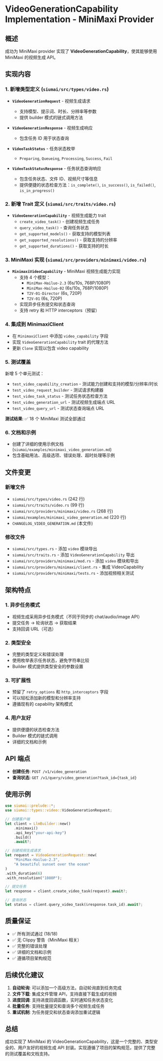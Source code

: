 # VideoGenerationCapability Implementation - MiniMaxi Provider

## 概述

成功为 MiniMaxi provider 实现了 **VideoGenerationCapability**，使其能够使用 MiniMaxi 的视频生成 API。

## 实现内容

### 1. 新增类型定义 (`siumai/src/types/video.rs`)

- **`VideoGenerationRequest`** - 视频生成请求
  - 支持模型、提示词、时长、分辨率等参数
  - 提供 builder 模式的链式调用方法
  
- **`VideoGenerationResponse`** - 视频生成响应
  - 包含任务 ID 用于状态查询
  
- **`VideoTaskStatus`** - 任务状态枚举
  - `Preparing`, `Queueing`, `Processing`, `Success`, `Fail`
  
- **`VideoTaskStatusResponse`** - 任务状态查询响应
  - 包含任务状态、文件 ID、视频尺寸等信息
  - 提供便捷的状态检查方法：`is_complete()`, `is_success()`, `is_failed()`, `is_in_progress()`

### 2. 新增 Trait 定义 (`siumai/src/traits/video.rs`)

- **`VideoGenerationCapability`** - 视频生成能力 trait
  - `create_video_task()` - 创建视频生成任务
  - `query_video_task()` - 查询任务状态
  - `get_supported_models()` - 获取支持的模型列表
  - `get_supported_resolutions()` - 获取支持的分辨率
  - `get_supported_durations()` - 获取支持的时长

### 3. MiniMaxi 实现 (`siumai/src/providers/minimaxi/video.rs`)

- **`MinimaxiVideoCapability`** - MiniMaxi 视频生成能力实现
  - 支持 4 个模型：
    - `MiniMax-Hailuo-2.3` (6s/10s, 768P/1080P)
    - `MiniMax-Hailuo-02` (6s/10s, 768P/1080P)
    - `T2V-01-Director` (6s, 720P)
    - `T2V-01` (6s, 720P)
  - 实现异步任务提交和状态查询
  - 支持 retry 和 HTTP interceptors（预留）

### 4. 集成到 MinimaxiClient

- 在 `MinimaxiClient` 中添加 `video_capability` 字段
- 实现 `VideoGenerationCapability` trait 的代理方法
- 更新 `Clone` 实现以包含 video capability

### 5. 测试覆盖

新增 5 个单元测试：
- `test_video_capability_creation` - 测试能力创建和支持的模型/分辨率/时长
- `test_video_request_builder` - 测试请求构建器
- `test_video_task_status` - 测试任务状态检查方法
- `test_video_generation_url` - 测试视频生成端点 URL
- `test_video_query_url` - 测试状态查询端点 URL

**测试结果**: ✅ 18 个 MiniMaxi 测试全部通过

### 6. 文档和示例

- 创建了详细的使用示例文档 (`siumai/examples/minimaxi_video_generation.md`)
- 包含基础用法、高级选项、错误处理、超时处理等示例

## 文件变更

### 新增文件
- `siumai/src/types/video.rs` (242 行)
- `siumai/src/traits/video.rs` (99 行)
- `siumai/src/providers/minimaxi/video.rs` (268 行)
- `siumai/examples/minimaxi_video_generation.md` (220 行)
- `CHANGELOG_VIDEO_GENERATION.md` (本文件)

### 修改文件
- `siumai/src/types.rs` - 添加 `video` 模块导出
- `siumai/src/traits.rs` - 添加 `VideoGenerationCapability` 导出
- `siumai/src/providers/minimaxi/mod.rs` - 添加 `video` 模块和导出
- `siumai/src/providers/minimaxi/client.rs` - 集成 VideoCapability
- `siumai/src/providers/minimaxi/tests.rs` - 添加视频相关测试

## 架构特点

### 1. 异步任务模式
- 视频生成采用异步任务模式（不同于同步的 chat/audio/image API）
- 提交任务 → 轮询状态 → 获取结果
- 支持回调 URL（可选）

### 2. 类型安全
- 完整的类型定义和错误处理
- 使用枚举表示任务状态，避免字符串比较
- Builder 模式提供类型安全的参数设置

### 3. 可扩展性
- 预留了 `retry_options` 和 `http_interceptors` 字段
- 可以轻松添加新的模型和分辨率支持
- 遵循现有的 capability 架构模式

### 4. 用户友好
- 提供便捷的状态检查方法
- Builder 模式的链式调用
- 详细的文档和示例

## API 端点

- **创建任务**: `POST /v1/video_generation`
- **查询状态**: `GET /v1/query/video_generation?task_id={task_id}`

## 使用示例

```rust
use siumai::prelude::*;
use siumai::types::video::VideoGenerationRequest;

// 创建客户端
let client = LlmBuilder::new()
    .minimaxi()
    .api_key("your-api-key")
    .build()
    .await?;

// 创建视频生成请求
let request = VideoGenerationRequest::new(
    "MiniMax-Hailuo-2.3",
    "A beautiful sunset over the ocean"
)
.with_duration(6)
.with_resolution("1080P");

// 提交任务
let response = client.create_video_task(request).await?;

// 查询状态
let status = client.query_video_task(&response.task_id).await?;
```

## 质量保证

- ✅ 所有测试通过 (18/18)
- ✅ 无 Clippy 警告（MiniMaxi 相关）
- ✅ 完整的错误处理
- ✅ 详细的文档和示例
- ✅ 遵循项目架构规范

## 后续优化建议

1. **自动轮询**: 可以添加一个高级方法，自动轮询直到任务完成
2. **文件下载**: 集成文件管理 API，支持直接下载生成的视频
3. **进度回调**: 支持进度回调函数，实时通知任务状态变化
4. **批量任务**: 支持批量提交和查询多个视频生成任务
5. **重试机制**: 为任务提交和状态查询添加重试逻辑

## 总结

成功实现了 MiniMaxi 的 VideoGenerationCapability，这是一个完整的、类型安全的、用户友好的视频生成 API 封装。实现遵循了项目的架构规范，提供了完整的测试覆盖和文档支持。

